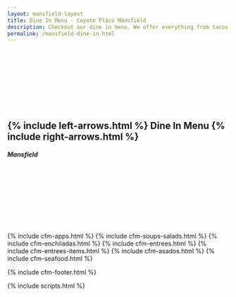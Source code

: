 ```yaml
---
layout: mansfield-layout
title: Dine In Menu - Coyote Flaco Mansfield 
description: Checkout our dine in menu. We offer everything from tacos, tamales, empanadas, tostadas, fajitas, quesadillas, enchiladas and burritos.
permalink: /mansfield-dine-in.html
---
```

<div id="tm-header-a" class="tm-block-header-a uk-block uk-block-default tm-block-fullwidth tm-grid-collapse uk-margin-large-bottom">
	<div class="uk-container uk-container-center">
		<section class="tm-header-a uk-grid" data-uk-grid-match="{target:'> div > .uk-panel'}">
			<div class="uk-width-1-1">
				<div class="uk-panel uk-text-center uk-contrast tm-overlay-secondary tm-header-height">
					<div class="tm-background-cover uk-cover-background uk-flex uk-flex-center uk-flex-middle" style="background-position: 50% 0px; background-image: url('images/wood-background.png'); background-size: auto; background-repeat: no-repeat; padding: 130px 0px;" data-uk-parallax="{bg: '-200'}">
						<div class="uk-position-relative uk-container" style="width: 100%;">
							<div data-uk-parallax="{opacity: '1,0', y: '-50'}" style="transform: translate3d(0px, 0px, 0px); opacity: 1;">
								<div class="uk-scrollspy-init-inview uk-scrollspy-inview uk-animation-slide-top">
									<h1 class="uk-margin-top uk-text-center cf-heading">
                      {% include left-arrows.html %}
                      Dine In Menu
                      {% include right-arrows.html %}</h1>
								</div>
								<div class="uk-scrollspy-init-inview uk-scrollspy-inview uk-animation-slide-top">
									<h5 class="uk-sub-title-small">Mansfield</h5>
								</div>
							</div>
						</div>
					</div>
				</div>
			</div>
		</section>
	</div>
</div>

<!-- Mansfield Dine In Menu -->
{% include cfm-apps.html %}
{% include cfm-soups-salads.html %}
{% include cfm-enchiladas.html %}
{% include cfm-entrees.html %}
{% include cfm-entrees-items.html %}
{% include cfm-asados.html %}
{% include cfm-seafood.html %}

{% include cfm-footer.html %}
<!-- Mansfield Dine In Menu Ends -->

{% include scripts.html %}